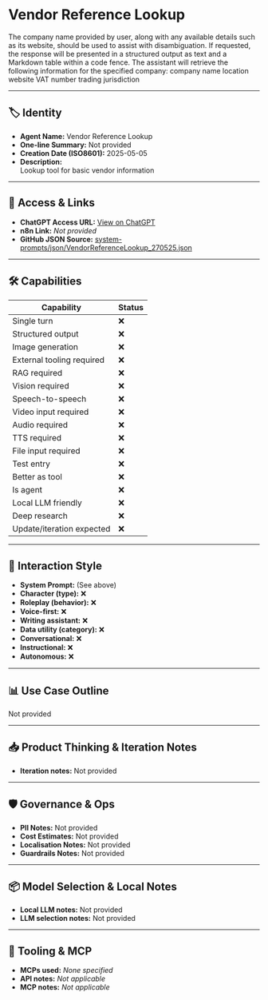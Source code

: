 # Vendor Reference Lookup

The company name provided by user, along with any available details such as its website, should be used to assist with disambiguation. If requested, the response will be presented in a structured output as text and a Markdown table within a code fence. The assistant will retrieve the following information for the specified company: 
company name
location
website
VAT number
trading jurisdiction

---

## 🏷️ Identity

- **Agent Name:** Vendor Reference Lookup  
- **One-line Summary:** Not provided  
- **Creation Date (ISO8601):** 2025-05-05  
- **Description:**  
  Lookup tool for basic vendor information

---

## 🔗 Access & Links

- **ChatGPT Access URL:** [View on ChatGPT](https://chatgpt.com/g/g-68115ecd09dc81919a4305b38098376d-vendor-reference-lookup)  
- **n8n Link:** *Not provided*  
- **GitHub JSON Source:** [system-prompts/json/VendorReferenceLookup_270525.json](system-prompts/json/VendorReferenceLookup_270525.json)

---

## 🛠️ Capabilities

| Capability | Status |
|-----------|--------|
| Single turn | ❌ |
| Structured output | ❌ |
| Image generation | ❌ |
| External tooling required | ❌ |
| RAG required | ❌ |
| Vision required | ❌ |
| Speech-to-speech | ❌ |
| Video input required | ❌ |
| Audio required | ❌ |
| TTS required | ❌ |
| File input required | ❌ |
| Test entry | ❌ |
| Better as tool | ❌ |
| Is agent | ❌ |
| Local LLM friendly | ❌ |
| Deep research | ❌ |
| Update/iteration expected | ❌ |

---

## 🧠 Interaction Style

- **System Prompt:** (See above)
- **Character (type):** ❌  
- **Roleplay (behavior):** ❌  
- **Voice-first:** ❌  
- **Writing assistant:** ❌  
- **Data utility (category):** ❌  
- **Conversational:** ❌  
- **Instructional:** ❌  
- **Autonomous:** ❌  

---

## 📊 Use Case Outline

Not provided

---

## 📥 Product Thinking & Iteration Notes

- **Iteration notes:** Not provided

---

## 🛡️ Governance & Ops

- **PII Notes:** Not provided
- **Cost Estimates:** Not provided
- **Localisation Notes:** Not provided
- **Guardrails Notes:** Not provided

---

## 📦 Model Selection & Local Notes

- **Local LLM notes:** Not provided
- **LLM selection notes:** Not provided

---

## 🔌 Tooling & MCP

- **MCPs used:** *None specified*  
- **API notes:** *Not applicable*  
- **MCP notes:** *Not applicable*
